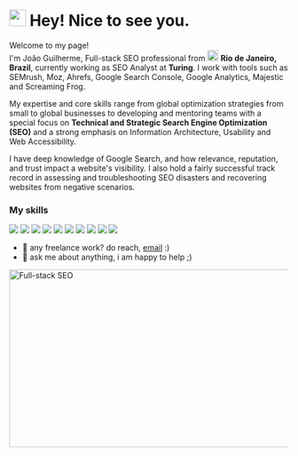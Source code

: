<h1><img src="https://emojis.slackmojis.com/emojis/images/1531849430/4246/blob-sunglasses.gif?1531849430" width="30"/> Hey! Nice to see you.</h1>


<p>Welcome to my page! </br> I'm João Guilherme, Full-stack SEO professional from <img src="https://cdn.countryflags.com/thumbs/brazil/flag-400.png" width="20"/> <b>Rio de Janeiro, Brazil</b>, currently working as SEO Analyst at <b>Turing</b>. 
I work with tools such as SEMrush, Moz, Ahrefs, Google Search Console, Google Analytics, Majestic and Screaming Frog.

My expertise and core skills range from global optimization strategies from small to global businesses to developing and mentoring teams with a special focus on <b>Technical and Strategic Search Engine Optimization (SEO)</b> and a strong emphasis on Information Architecture, Usability and Web Accessibility.

I have deep knowledge of Google Search, and how relevance, reputation, and trust impact a website's visibility. I also hold a fairly successful track record in assessing and troubleshooting SEO disasters and recovering websites from negative scenarios.
</p>
<h3>My skills</h3>
<p>
<img src="https://img.shields.io/badge/Google%20Analytics-E37400?style=for-the-badge&logo=google%20analytics&logoColor=white"/>
<img src="https://img.shields.io/badge/Blogger-FF5722?style=for-the-badge&logo=blogger&logoColor=white" />
<img src="https://img.shields.io/badge/JavaScript-323330?style=for-the-badge&logo=javascript&logoColor=F7DF1E" />
<img src="https://img.shields.io/badge/Wix-000?style=for-the-badge&logo=wix&logoColor=white" />
<img src="https://img.shields.io/badge/Wordpress-21759B?style=for-the-badge&logo=wordpress&logoColor=white" />
<img src="https://img.shields.io/badge/Python-3776AB?style=for-the-badge&logo=python&logoColor=white" />
<img src="https://img.shields.io/badge/Toptal-3863A0?style=for-the-badge&logo=Toptal&logoColor=white" />
<img src="https://img.shields.io/badge/Microsoft_Office-D83B01?style=for-the-badge&logo=microsoft-office&logoColor=white" />
<img src="https://img.shields.io/badge/Notion-000000?style=for-the-badge&logo=notion&logoColor=white" />
<img src="https://img.shields.io/badge/Adobe%20Photoshop-31A8FF?style=for-the-badge&logo=Adobe%20Photoshop&logoColor=black" />
</p>

- 💼 any freelance work? do reach, [email](mailto:joaoguilherme.mury@gmail.com) :)
- 💬 ask me about anything, i am happy to help ;) 
<img align="center" alt="Full-stack SEO" src="https://cdn.dribbble.com/users/104417/screenshots/1891125/writeseo-motvion-800x600.gif" width="550" height="320" />

